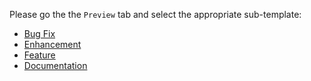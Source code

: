 Please go the the `Preview` tab and select the appropriate sub-template:

* [Bug Fix](?expand=1&template=bug_fix.md)
* [Enhancement](?expand=1&template=enhancement.md)
* [Feature](?expand=1&template=feature.md)
* [Documentation](?expand=1&template=documentation.md)